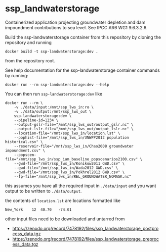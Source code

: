 # ssp_landwaterstorage

Containerized application projecting groundwater depletion and dam impoundment contributions to sea level. See IPCC AR6 WG1 9.6.3.2.6.

Build the ssp-landwaterstorage container from this repository by cloning the repository and running

```shell
docker build -t ssp-landwaterstorage:dev .
```

from the repository root.

See help documentation for the ssp-landwaterstorage container commands by running:
```shell
docker run --rm ssp-landwaterstorage:dev --help
```

You can then run `ssp-landwaterstorage:dev` like

```shell
docker run --rm \
    -v ./data/input:/mnt/ssp_lws_in:ro \
    -v ./data/output:/mnt/ssp_lws_out \
    ssp-landwaterstorage:dev \
    --pipeline-id=1234 \
    --output-gslr-file="/mnt/ssp_lws_out/output_gslr.nc" \
    --output-lslr-file="/mnt/ssp_lws_out/output_lslr.nc" \
    --location-file="/mnt/ssp_lws_in/location.lst" \
    --pophist-file="/mnt/ssp_lws_in/UNWPP2012 population historical.csv" \
    --reservoir-file="/mnt/ssp_lws_in/Chao2008 groundwater impoundment.csv" \
    --popscen-file="/mnt/ssp_lws_in/ssp_iam_baseline_popscenarios2100.csv" \
    --gwd-file="/mnt/ssp_lws_in/Konikow2011 GWD.csv" \
    --gwd-file="/mnt/ssp_lws_in/Wada2012 GWD.csv" \
    --gwd-file="/mnt/ssp_lws_in/Pokhrel2012 GWD.csv" \
    --fp-file="/mnt/ssp_lws_in/REL_GROUNDWATER_NOMASK.nc"
```

this assumes you have all the required input in `./data/input` and you want output to be written to `./data/output`.

the contents of `location.lst` are locations formatted like

```
New_York	12	40.70	-74.01
```

other input files need to be downloaded and untarred from

- https://zenodo.org/record/7478192/files/ssp_landwaterstorage_postprocess_data.tgz
- https://zenodo.org/record/7478192/files/ssp_landwaterstorage_preprocess_data.tgz

